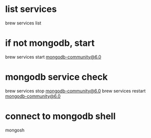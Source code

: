 # list services
brew services list

# if not mongodb, start
brew services start mongodb-community@6.0

# mongodb service check
brew services stop mongodb-community@6.0
brew services restart mongodb-community@6.0

# connect to mongodb shell
mongosh